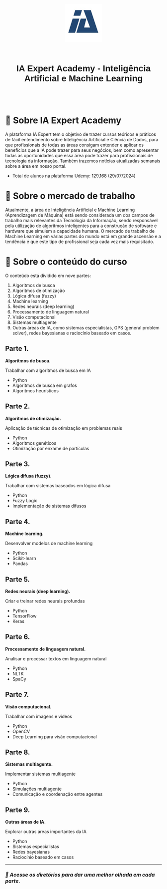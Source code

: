 <h1 align="center"> 
    <img src= './iaacademy.jpg' width="24%">
    <br>
    <br>
    <p style="font-family: Calibri, sans-serif;">IA Expert Academy - Inteligência Artificial e Machine Learning<p>
    <br>
</h1>

# 📘 Sobre IA Expert Academy 
A plataforma IA Expert tem o objetivo de trazer cursos teóricos e práticos de fácil entendimento sobre Inteligência Artificial e Ciência de Dados, para que profissionais de todas as áreas consigam entender e aplicar os
benefícios que a IA pode trazer para seus negócios, bem como apresentar todas as oportunidades que essa área pode trazer para profissionais de tecnologia da informação. 
Também trazemos notícias atualizadas semanais sobre a área em nosso portal.
* Total de alunos na plataforma Udemy: 129,168 (29/07/2024)


# 📙 Sobre o mercado de trabalho
Atualmente, a área de Inteligência Artificial e Machine Learning (Aprendizagem de Máquina) está sendo considerada um dos 
campos de trabalho mais relevantes da Tecnologia da Informação, sendo responsável pela utilização de algoritmos 
inteligentes para a construção de software e hardware que simulem a capacidade humana. O mercado de trabalho de 
Machine Learning em várias partes do mundo está em grande ascensão e a tendência é que este tipo de profissional 
seja cada vez mais requisitado.

# 📗 Sobre o conteúdo do curso
O conteúdo está dividido em nove partes: 
1. Algoritmos de busca
2. Algoritmos de otimização
3. Lógica difusa (fuzzy)
4. Machine learning
5. Redes neurais (deep learning)
6. Processamento de linguagem natural
7. Visão computacional
8. Sistemas multiagente
9. Outras áreas de IA, como sistemas especialistas, GPS (general problem solver), redes bayesianas e raciocínio baseado em casos.

## Parte 1.
**Algoritmos de busca.**

Trabalhar com algoritmos de busca em IA
- Python
- Algoritmos de busca em grafos
- Algoritmos heurísticos

## Parte 2.
**Algoritmos de otimização.**

Aplicação de técnicas de otimização em problemas reais
- Python
- Algoritmos genéticos
- Otimização por enxame de partículas

## Parte 3.
**Lógica difusa (fuzzy).**

Trabalhar com sistemas baseados em lógica difusa
- Python
- Fuzzy Logic
- Implementação de sistemas difusos

## Parte 4.
**Machine learning.**

Desenvolver modelos de machine learning
- Python
- Scikit-learn
- Pandas

## Parte 5.
**Redes neurais (deep learning).**

Criar e treinar redes neurais profundas
- Python
- TensorFlow
- Keras

## Parte 6.
**Processamento de linguagem natural.**

Analisar e processar textos em linguagem natural
- Python
- NLTK
- SpaCy

## Parte 7.
**Visão computacional.**

Trabalhar com imagens e vídeos
- Python
- OpenCV
- Deep Learning para visão computacional

## Parte 8.
**Sistemas multiagente.**

Implementar sistemas multiagente
- Python
- Simulações multiagente
- Comunicação e coordenação entre agentes

## Parte 9.
**Outras áreas de IA.**

Explorar outras áreas importantes da IA
- Python
- Sistemas especialistas
- Redes bayesianas
- Raciocínio baseado em casos

_____________________________________

### *📁 Acesse os diretórios para dar uma melhor olhada em cada parte.*
